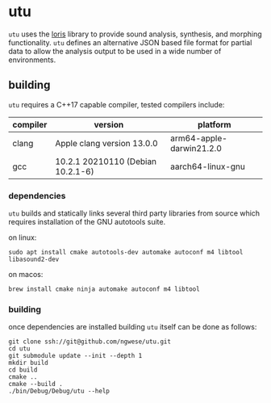 # utu

`utu` uses the [loris](http://www.cerlsoundgroup.org/Loris/) library to provide
sound analysis, synthesis, and morphing functionality. `utu` defines an
alternative JSON based file format for partial data to allow the analysis output
to be used in a wide number of environments.

## building

`utu` requires a C++17 capable compiler, tested compilers include:

| compiler | version | platform |
| -------- | ------- | -------- |
| clang | Apple clang version 13.0.0 | arm64-apple-darwin21.2.0 |
| gcc | 10.2.1 20210110 (Debian 10.2.1-6) | aarch64-linux-gnu |

### dependencies

`utu` builds and statically links several third party libraries from source
which requires installation of the GNU autotools suite.

on linux:

```
sudo apt install cmake autotools-dev automake autoconf m4 libtool libasound2-dev
```

on macos:

```
brew install cmake ninja automake autoconf m4 libtool
```

### building

once dependencies are installed building `utu` itself can be done as follows:

```
git clone ssh://git@github.com/ngwese/utu.git
cd utu
git submodule update --init --depth 1
mkdir build
cd build
cmake ..
cmake --build .
./bin/Debug/Debug/utu --help
```
